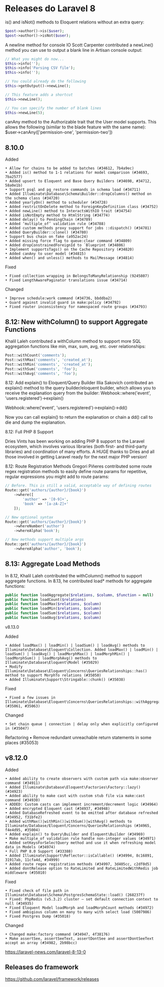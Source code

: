 # Releases do Laravel 8

is() and isNot() methods to Eloquent relations without an extra query:
```php
$post->author()->is($user);
$post->author()->isNot($user);
```
A newline method for console IO
Scott Carpenter contributed a newLine() method you can use to output a blank line in Artisan console output:
```php
// What you might do now...
$this->info('');
$this->info('Parsing CSV file');
$this->info('');

// You could already do the following
$this->getOutput()->newLine();

// This feature adds a shortcut
$this->newLine();

// You can specify the number of blank lines
$this->newLine(5);
```
canAny method to the Authorizable trait that the User model supports. This allows the following (similar to the blade feature with the same name):
$user->canAny(['permission-one', 'permission-two'])

## 8.10.0

Added

    • Allow for chains to be added to batches (#34612, 7b4a9ec) 
    • Added is() method to 1-1 relations for model comparison (#34693, 7ba2577) 
    • Added upsert to Eloquent and Base Query Builders (#34698, #34712, 58a0e1b) 
    • Support psql and pg_restore commands in schema load (#34711) 
    • Added Illuminate\Database\Schema\Builder::dropColumns() method on the schema class (#34720) 
    • Added yearlyOn() method to scheduler (#34728) 
    • Added restrictOnDelete method to ForeignKeyDefinition class (#34752) 
    • Added newLine() method to InteractsWithIO trait (#34754) 
    • Added isNotEmpty method to HtmlString (#34774) 
    • Added delay() to PendingChain (#34789) 
    • Added ‘multiple_of’ validation rule (#34788) 
    • Added custom methods proxy support for jobs ::dispatch() (#34781) 
    • Added QueryBuilder::clone() (#34780) 
    • Support bus chain on fake (a952ac24) 
    • Added missing force flag to queue:clear command (#34809) 
    • Added dropConstrainedForeignId to `Blueprint (#34806) 
    • Implement supportsTags() on the Cache Repository (#34820) 
    • Added canAny to user model (#34815) 
    • Added when() and unless() methods to MailMessage (#34814) 

Fixed

    • Fixed collection wrapping in BelongsToManyRelationship (9245807) 
    • Fixed LengthAwarePaginator translations issue (#34714) 

Changed

    • Improve schedule:work command (#34736, bbddba2) 
    • Guard against invalid guard in make:policy (#34792) 
    • Fixed router inconsistency for namespaced route groups (#34793) 

## 8.12: New withColumn() to support Aggregate Functions
Khalil Laleh contributed a withColumn method to support more SQL aggregation functions like min, max, sum, avg, etc. over relationships:
```php
Post::withCount('comments');
Post::withMax('comments', 'created_at');
Post::withMin('comments', 'created_at');
Post::withSum('comments', 'foo');
Post::withAvg('comments', 'foo');
```
8.12: Add explain() to Eloquent/Query Builder
Illia Sakovich contributed an explain() method to the query builder/eloquent builder, which allows you to receive the explanation query from the builder:
Webhook::where('event', 'users.registered')->explain()

Webhook::where('event', 'users.registered')->explain()->dd()

Now you can call explain() to return the explanation or chain a dd() call to die and dump the explanation.

8.12: Full PHP 8 Support

Dries Vints has been working on adding PHP 8 support to the Laravel ecosystem, which involves various libraries (both first- and third-party libraries) and coordination of many efforts. A HUGE thanks to Dries and all those involved in getting Laravel ready for the next major PHP version!

8.12: Route Registration Methods
Gregori Piñeres contributed some route regex registration methods to easily define route params for repetitive, regular expressions you might add to route params:
```php
// Before. This is still a valid, acceptable way of defining routes
Route::get('authors/{author}/{book}')
    ->where([
        'author' => '[0-9]+',
        'book' => '[a-zA-Z]+'
    ]);

// New optional syntax
Route::get('authors/{author}/{book}')
    ->whereNumber('author')
    ->whereAlpha('book');

// New methods support multiple args
Route::get('authors/{author}/{book}')
    ->whereAlpha('author', 'book');
```

## 8.13: Aggregate Load Methods

In 8.12, Khalil Laleh contributed the withColumn() method to support aggregate functions. In 8.13, he contributed load* methods for aggregate functions:
```php
public function loadAggregate($relations, $column, $function = null)
public function loadCount($relations)
public function loadMax($relations, $column)
public function loadMin($relations, $column)
public function loadSum($relations, $column)
public function loadAvg($relations, $column)
```
v8.13.0

Added

    • Added loadMax() | loadMin() | loadSum() | loadAvg() methods to Illuminate\Database\Eloquent\Collection. Added loadMax() | loadMin() | loadSum() | loadAvg() | loadMorphMax() | loadMorphMin() | loadMorphSum() | loadMorphAvg() methods to Illuminate\Database\Eloquent\Model (#35029) 
    • Modify Illuminate\Database\Eloquent\Concerns\QueriesRelationships::has() method to support MorphTo relations (#35050) 
    • Added Illuminate\Support\Stringable::chunk() (#35038) 

Fixed

    • Fixed a few issues in Illuminate\Database\Eloquent\Concerns\QueriesRelationships::withAggregate() (#35061, #35063) 

Changed

    • Set chain queue | connection | delay only when explicitly configured in (#35047) 
Refactoring
    • Remove redundant unreachable return statements in some places (#35053) 

## v8.12.0

Added

    • Added ability to create observers with custom path via make:observer command (#34911) 
    • Added Illuminate\Database\Eloquent\Factories\Factory::lazy() (#34923) 
    • Added ability to make cast with custom stub file via make:cast command (#34930) 
    • ADDED: Custom casts can implement increment/decrement logic (#34964) 
    • Added encrypted Eloquent cast (#34937, #34948) 
    • Added DatabaseRefreshed event to be emitted after database refreshed (#34952, f31bfe2) 
    • Added withMax()|withMin()|withSum()|withAvg() methods to Illuminate/Database/Eloquent/Concerns/QueriesRelationships (#34965, f4e4d95, #35004) 
    • Added explain() to Query\Builder and Eloquent\Builder (#34969) 
    • Make multiple_of validation rule handle non-integer values (#34971) 
    • Added setKeysForSelectQuery method and use it when refreshing model data in Models (#34974) 
    • Full PHP 8.0 Support (#33388) 
    • Added Illuminate\Support\Reflector::isCallable() (#34994, 8c16891, 31917ab, 11cfa4d, #34999) 
    • Added route regex registration methods (#34997, 3d405cc, c2df0d5) 
    • Added dontRelease option to RateLimited and RateLimitedWithRedis job middleware (#35010) 

Fixed

    • Fixed check of file path in Illuminate\Database\Schema\PostgresSchemaState::load() (268237f) 
    • Fixed: PhpRedis (v5.3.2) cluster – set default connection context to null (#34935) 
    • Fixed Eloquent Model loadMorph and loadMorphCount methods (#34972) 
    • Fixed ambigious column on many to many with select load (5007986) 
    • Fixed Postgres Dump (#35018) 

Changed

    • Changed make:factory command (#34947, 4f38176) 
    • Make assertSee, assertSeeText, assertDontSee and assertDontSeeText accept an array (#34982, 2b98bcc) 

https://laravel-news.com/laravel-8-13-0

## Releases do framework

https://github.com/laravel/framework/releases


